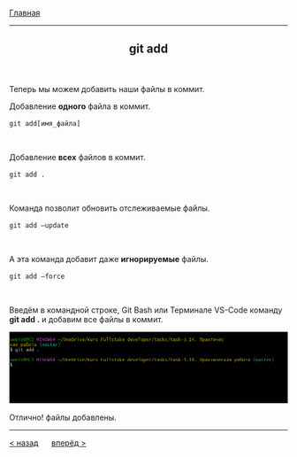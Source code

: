 [Главная](readme.md)

---
## <p align='center'>git add</p>


<br>

Теперь мы можем добавить наши файлы в коммит.

Добавление **одного** файла в коммит.
```bash=
git add[имя_файла]
```
<br>

Добавление **всех** файлов в коммит.

```bash=
git add .
```
<br>

Команда позволит обновить отслеживаемые файлы.
```bash=
git add —update
```
<br>

А эта команда добавит даже **игнорируемые** файлы.
```bash=
git add —force 
```
<br>

Bведём в командной строке, Git Bash или Терминале VS-Code команду **git add .** и добавим все файлы в коммит.

![git add](git.add.PNG)

Отлично! файлы добавлены.

---
[ < назад](status.md) &nbsp;&nbsp;&nbsp;&nbsp; [вперёд >](commit.md)
